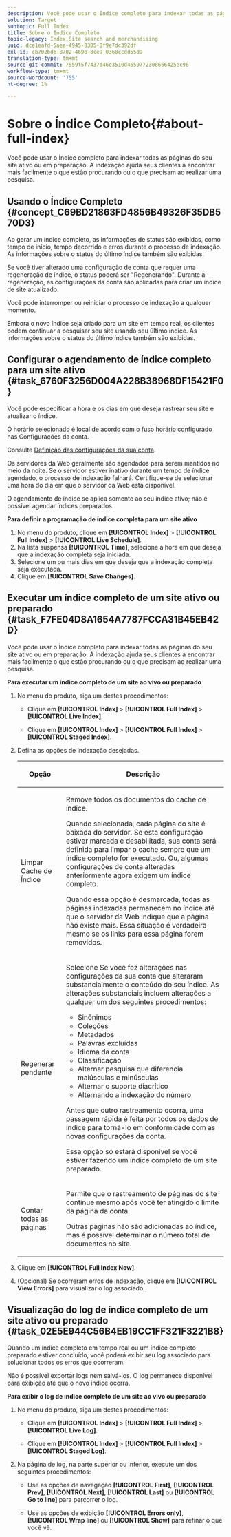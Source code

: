 ```yaml
---
description: Você pode usar o Índice completo para indexar todas as páginas do seu site ativo ou em preparação. A indexação ajuda seus clientes a encontrar mais facilmente o que estão procurando ou o que precisam ao realizar uma pesquisa.
solution: Target
subtopic: Full Index
title: Sobre o Índice Completo
topic-legacy: Index,Site search and merchandising
uuid: dce1eafd-5aea-4945-8305-8f9e7dc392df
exl-id: cb702bd6-8702-469b-8ce9-0368ccdd55d9
translation-type: tm+mt
source-git-commit: 7559f5f7437d46e3510d4659772308666425ec96
workflow-type: tm+mt
source-wordcount: '755'
ht-degree: 1%

---
```


# Sobre o Índice Completo{#about-full-index}

Você pode usar o Índice completo para indexar todas as páginas do seu site ativo ou em preparação. A indexação ajuda seus clientes a encontrar mais facilmente o que estão procurando ou o que precisam ao realizar uma pesquisa.

## Usando o Índice Completo {#concept_C69BD21863FD4856B49326F35DB570D3}

Ao gerar um índice completo, as informações de status são exibidas, como tempo de início, tempo decorrido e erros durante o processo de indexação. As informações sobre o status do último índice também são exibidas.

Se você tiver alterado uma configuração de conta que requer uma regeneração de índice, o status poderá ser &quot;Regenerando&quot;. Durante a regeneração, as configurações da conta são aplicadas para criar um índice de site atualizado.

Você pode interromper ou reiniciar o processo de indexação a qualquer momento.

Embora o novo índice seja criado para um site em tempo real, os clientes podem continuar a pesquisar seu site usando seu último índice. As informações sobre o status do último índice também são exibidas.

## Configurar o agendamento de índice completo para um site ativo {#task_6760F3256D004A228B38968DF15421F0}

Você pode especificar a hora e os dias em que deseja rastrear seu site e atualizar o índice.

O horário selecionado é local de acordo com o fuso horário configurado nas Configurações da conta.

Consulte [Definição das configurações da sua conta](../c-about-settings-menu/c-about-account-options-menu.md#task_80A38D0C8E4F453395BD67B81E4B45D9).

Os servidores da Web geralmente são agendados para serem mantidos no meio da noite. Se o servidor estiver inativo durante um tempo de índice agendado, o processo de indexação falhará. Certifique-se de selecionar uma hora do dia em que o servidor da Web está disponível.

O agendamento de índice se aplica somente ao seu índice ativo; não é possível agendar índices preparados.

**Para definir a programação de índice completa para um site ativo**

1. No menu do produto, clique em **[!UICONTROL Index]** > **[!UICONTROL Full Index]** > **[!UICONTROL Live Schedule]**.
1. Na lista suspensa **[!UICONTROL Time]**, selecione a hora em que deseja que a indexação completa seja iniciada.
1. Selecione um ou mais dias em que deseja que a indexação completa seja executada.
1. Clique em **[!UICONTROL Save Changes]**.

## Executar um índice completo de um site ativo ou preparado {#task_F7FE04D8A1654A7787FCCA31B45EB42D}

Você pode usar o Índice completo para indexar todas as páginas do seu site ativo ou em preparação. A indexação ajuda seus clientes a encontrar mais facilmente o que estão procurando ou o que precisam ao realizar uma pesquisa.

**Para executar um índice completo de um site ao vivo ou preparado**

1. No menu do produto, siga um destes procedimentos:

   * Clique em **[!UICONTROL Index]** > **[!UICONTROL Full Index]** > **[!UICONTROL Live Index]**.

   * Clique em **[!UICONTROL Index]** > **[!UICONTROL Full Index]** > **[!UICONTROL Staged Index]**.

1. Defina as opções de indexação desejadas.

   <table> 
    <thead> 
    <tr> 
    <th colname="col1" class="entry"> <p>Opção </p> </th> 
    <th colname="col2" class="entry"> <p>Descrição </p> </th> 
    </tr> 
    </thead>
    <tbody> 
    <tr> 
    <td colname="col1"> <p>Limpar Cache de Índice </p> </td> 
    <td colname="col2"> <p>Remove todos os documentos do cache de índice. </p> <p>Quando selecionada, cada página do site é baixada do servidor. Se esta configuração estiver marcada e desabilitada, sua conta será definida para limpar o cache sempre que um índice completo for executado. Ou, algumas configurações de conta alteradas anteriormente agora exigem um índice completo. </p> <p>Quando essa opção é desmarcada, todas as páginas indexadas permanecem no índice até que o servidor da Web indique que a página não existe mais. Essa situação é verdadeira mesmo se os links para essa página forem removidos. </p> </td> 
    </tr> 
    <tr> 
    <td colname="col1"> <p>Regenerar pendente </p> </td> 
    <td colname="col2"> <p>Selecione Se você fez alterações nas configurações da sua conta que alteraram substancialmente o conteúdo do seu índice. As alterações substanciais incluem alterações a qualquer um dos seguintes procedimentos: 
    <ul id="ul_4EB8FF692FEB47BBB9A64D61299380D1"> 
    <li id="li_7CF8D286512F4210BEA3DB9F0EFA097A">Sinônimos </li> 
    <li id="li_8178ABC342BB4365B3927E20433756E3">Coleções </li> 
    <li id="li_57C8BD06BFA64AFAA2C9EF2CC59520EF">Metadados </li> 
    <li id="li_C4B6A7DA023B4A43991D03EC592170C9">Palavras excluídas </li> 
    <li id="li_9E0AD4B6DDC24A5A8FB5C2C1CCD5348A">Idioma da conta </li> 
    <li id="li_338F107547DF48AAA0EF90F4AD8664A5">Classificação </li> 
    <li id="li_7F49B86D94974E79AAD381A64A1400F2">Alternar pesquisa que diferencia maiúsculas e minúsculas </li> 
    <li id="li_E8FE6EE240A840AC826ADF4294AAC6F6">Alternar o suporte diacrítico </li> 
    <li id="li_51763D482DCB4ED0972966F492B8C0F2">Alternando a indexação do número </li> 
    </ul> </p> <p>Antes que outro rastreamento ocorra, uma passagem rápida é feita por todos os dados de índice para torná-lo em conformidade com as novas configurações da conta. </p> <p>Essa opção só estará disponível se você estiver fazendo um índice completo de um site preparado. </p> </td> 
    </tr> 
    <tr> 
    <td colname="col1"> <p>Contar todas as páginas </p> </td> 
    <td colname="col2"> <p>Permite que o rastreamento de páginas do site continue mesmo após você ter atingido o limite da página da conta. </p> <p>Outras páginas não são adicionadas ao índice, mas é possível determinar o número total de documentos no site. </p> </td> 
    </tr> 
    </tbody> 
    </table>

1. Clique em **[!UICONTROL Full Index Now]**.
1. (Opcional) Se ocorreram erros de indexação, clique em **[!UICONTROL View Errors]** para visualizar o log associado.

## Visualização do log de índice completo de um site ativo ou preparado {#task_02E5E944C56B4EB19CC1FF321F3221B8}

Quando um índice completo em tempo real ou um índice completo preparado estiver concluído, você poderá exibir seu log associado para solucionar todos os erros que ocorreram.

Não é possível exportar logs nem salvá-los. O log permanece disponível para exibição até que o novo índice ocorra.

**Para exibir o log de índice completo de um site ao vivo ou preparado**

1. No menu do produto, siga um destes procedimentos:

   * Clique em **[!UICONTROL Index]** > **[!UICONTROL Full Index]** > **[!UICONTROL Live Log]**.

   * Clique em **[!UICONTROL Index]** > **[!UICONTROL Full Index]** > **[!UICONTROL Staged Log]**.

1. Na página de log, na parte superior ou inferior, execute um dos seguintes procedimentos:

   * Use as opções de navegação **[!UICONTROL First]**, **[!UICONTROL Prev]**, **[!UICONTROL Next]**, **[!UICONTROL Last]** ou **[!UICONTROL Go to line]** para percorrer o log.

   * Use as opções de exibição **[!UICONTROL Errors only]**, **[!UICONTROL Wrap line]** ou **[!UICONTROL Show]** para refinar o que você vê.
